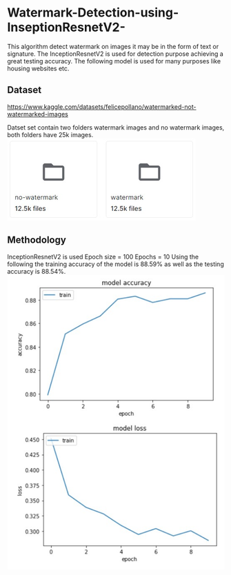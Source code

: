 # Watermark-Detection-using-InseptionResnetV2-
This algorithm detect watermark on images it may be in the form of text or signature. The InceptionResnetV2 is used for detection purpose achieving a great testing accuracy. The following model is used for many purposes like housing websites etc. 

## Dataset
https://www.kaggle.com/datasets/felicepollano/watermarked-not-watermarked-images

Datset set contain two folders watermark images and no watermark images, both folders have 25k images. 
![g1](g1.jpg)

## Methodology
InceptionResnetV2 is used
Epoch size = 100
Epochs = 10
Using the following the training accuracy of the model is 88.59% as well as the testing accuracy is 88.54%.
![g2](g2.jpg)

